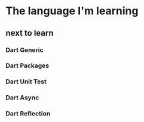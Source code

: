 <h1>The language I'm learning</h1>
<h2>next to learn</h2>
<h3>Dart Generic</h3>
<h3>Dart Packages</h3>
<h3>Dart Unit Test</h3>
<h3>Dart Async</h3>
<h3>Dart Reflection</h3>